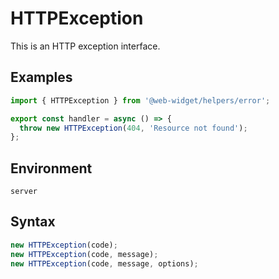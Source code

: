# HTTPException

This is an HTTP exception interface.

## Examples

```ts
import { HTTPException } from '@web-widget/helpers/error';

export const handler = async () => {
  throw new HTTPException(404, 'Resource not found');
};
```

## Environment

`server`

## Syntax

```ts
new HTTPException(code);
new HTTPException(code, message);
new HTTPException(code, message, options);
```
